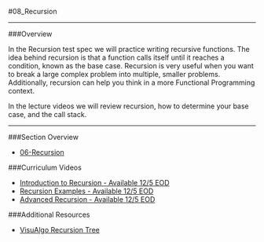 #08_Recursion 
<hr>

###Overview

In the Recursion test spec we will practice writing recursive functions.  The idea behind recursion is that a function calls itself until it reaches a condition, known as the base case. Recursion is very useful when you want to break a large complex problem into multiple, smaller problems. Additionally, recursion can help you think in a more Functional Programming context. 

In the lecture videos we will review recursion, how to determine your base case, and the call stack.  

<hr>

###Section Overview 

- [06-Recursion]()

###Curriculum Videos

- [Introduction to Recursion - Available 12/5 EOD]()
- [Recursion Examples - Available 12/5 EOD]()
- [Advanced Recursion - Available 12/5 EOD]()

###Additional Resources
- [VisuAlgo Recursion Tree](https://visualgo.net/recursion)
